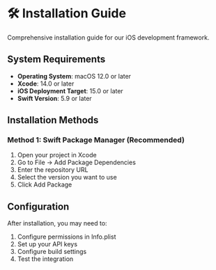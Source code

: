 # 🛠️ Installation Guide

Comprehensive installation guide for our iOS development framework.

## System Requirements

- **Operating System**: macOS 12.0 or later
- **Xcode**: 14.0 or later
- **iOS Deployment Target**: 15.0 or later
- **Swift Version**: 5.9 or later

## Installation Methods

### Method 1: Swift Package Manager (Recommended)

1. Open your project in Xcode
2. Go to File → Add Package Dependencies
3. Enter the repository URL
4. Select the version you want to use
5. Click Add Package

## Configuration

After installation, you may need to:

1. Configure permissions in Info.plist
2. Set up your API keys
3. Configure build settings
4. Test the integration
